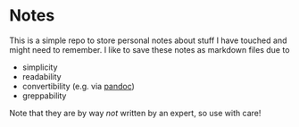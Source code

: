 # Notes

This is a simple repo to store personal notes about stuff I have touched and might need to remember. I like to save these notes as markdown files due to

- simplicity
- readability
- convertibility (e.g. via [pandoc](pandoc.md))
- greppability

Note that they are by way *not* written by an expert, so use with care!
